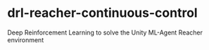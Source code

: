 # drl-reacher-continuous-control
Deep Reinforcement Learning to solve the Unity ML-Agent Reacher environment
